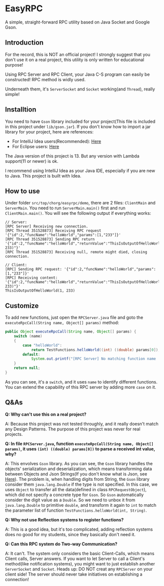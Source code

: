 # EasyRPC
A simple, straight-forward RPC utility based on Java Socket and Google Gson.

## Introduction
For the record, this is NOT an official project! I strongly suggest that you don't use it on a real project, this utility is only written for educational purpose!

Using RPC Server and RPC Client, your Java C-S program can easily be constructed! RPC method is widly used.

Underneath them, it's `ServerSocket` and `Socket` working(and `Thread`), really simple!

## Installtion
You need to have `Gson` library included for your project(This file is included in this project under `lib/gson.jar`). If you don't know how to import a jar library for your project, here are references:
- For IntelliJ Idea users(Recommended): [Here](https://jingyan.baidu.com/article/ff42efa9f8161bc19e220225.html)
- For Eclipse users: [Here](https://blog.csdn.net/qq_21808961/article/details/81215590)

The Java version of this project is 13. But any version with Lambda support(11 or newer) is ok.

I recommend using IntelliJ Idea as your Java IDE, especially if you are new to Java. This project is built with Idea.

## How to use
Under folder `src/top/chorg/easyrpc/demo`, there are 2 files: `ClientMain` and `ServerMain`. You need to run `ServerMain.main()` first and run `ClientMain.main()`. You will see the following output if everything works:

```
// Server:
[RPC Server] Receiving new connection.
[RPC Thread 351528873] Receiving RPC request '{"id":2,"funcName":"helloWorld","params":[1,"233"]}'
[RPC Thread 351528873] Sending RPC return '{"id":2,"funcName":"helloWorld","returnValue":"ThisIsOutputOfHelloWorld(1, 233)"}'
[RPC Thread 351528873] Receiving null, remote might died, closing connection.

// Client:
[RPC] Sending RPC request: '{"id":2,"funcName":"helloWorld","params":[1,"233"]}'
[RPC] Receiving content: '{"id":2,"funcName":"helloWorld","returnValue":"ThisIsOutputOfHelloWorld(1, 233)"}'
ThisIsOutputOfHelloWorld(1, 233)
```

## Customize
To add new functions, just open the `RPCServer.java` file and goto the `executeRpcCall(String name, Object[] params)` method:

```java
public Object executeRpcCall(String name, Object[] params) {
    switch (name)
    {
        case "helloWorld":
            return TestFunctions.helloWorld((int) ((double) params[0]), (String) params[1]);
        default:
            System.out.printf("[RPC Server] No matching function name '%s'.\n", name);
    }
    return null;
}
```

As you can see, it's a `switch`, and it uses `name` to identify different functions. You can extend the capability of this RPC server by adding more `case` on it.

## Q&As
**Q: Why can't use this on a real project?**

A: Because this project was not tested throughly, and it really doesn't match any Design Patterns. The purpose of this project was never for real projects.

**Q: In file `RPCServer.java`, function `executeRpcCall(String name, Object[] params)`, it uses `(int) ((double) params[0])` to parse a received int value, why?**

A: This envolves `Gson` library. As you can see, the `Gson` library handles the objects' serialization and deserialization, which means transforming data between Objects and Json Strings(If you don't know what is Json, see [Here](https://www.runoob.com/json/json-tutorial.html)). The problem is, when handling digits from String, the `Gson` library consider them `java.lang.Double` if the type is not specified. In this case, we uses `Object` to transfer all the data(defined in class `RPCRequestObject`), which did not specify a concrete type for `Gson`. So `Gson` automatically consider the digit value as a `Double`. So we need to unbox it from `java.lang.Double` to primitive `double`, and transform it again to `int` to match the parameter list of function `TestFunctions.helloWorld(int, String)`.

**Q: Why not use Reflection systems to register functions?**

A: This is a good idea, but it's too complicated, adding reflection systems does no good for my students, since they basically don't need it.

**Q: Can this RPC system do Two-way Communication?**

A: It can't. The system only considers the basic Client-Calls, which means Client calls, Server answers. If you want to let Server to call a Client's method(like notification systems), you might want to just establish another `ServerSocket` and `Socket`. Heads up: DO NOT creat any `RPCServer` on your client side! The server should never take initiatives on establishing a connection!
